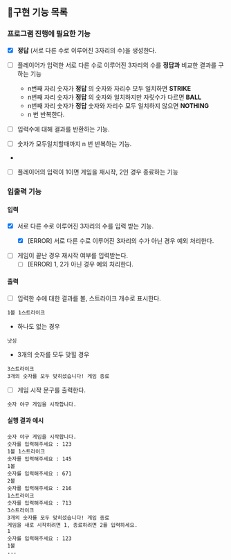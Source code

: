 ## 🚀구현 기능 목록

### 프로그램 진행에 필요한 기능

- [x] __정답__ (서로 다른 수로 이루어진 3자리의 수)을 생성한다.

- [ ] 플레이어가 입력한 서로 다른 수로 이루어진 3자리의 수를 __정답과__ 비교한 결과를 구하는 기능
    - n번째 자리 숫자가 __정답__ 의 숫자와 자리수 모두 일치하면 __STRIKE__
    - n번째 자리 숫자가 __정답__ 의 숫자와 일치하지만 자릿수가 다르면 __BALL__
    - n번째 자리 숫자가 __정답__ 숫자와 자리수 모두 일치하지 않으면 __NOTHING__
    - n 번 반복한다.
- [ ] 입력수에 대해 결과를 반환하는 기능.

- [ ] 숫자가 모두일치할때까지 n 번 반복하는 기능.
-
- [ ] 플레이어의 입력이 1이면 게임을 재시작, 2인 경우 종료하는 기능

### 입출력 기능

#### 입력

- [x] 서로 다른 수로 이루어진 3자리의 수를 입력 받는 기능.
    - [x] [ERROR] 서로 다른 수로 이루어진 3자리의 수가 아닌 경우 예외 처리한다.


- [ ] 게임이 끝난 경우 재시작 여부를 입력받는다.
    - [ ] [ERROR] 1, 2가 아닌 경우 예외 처리한다.

#### 출력

- [ ] 입력한 수에 대한 결과를 볼, 스트라이크 개수로 표시한다.

```
1볼 1스트라이크
```

- 하나도 없는 경우

```
낫싱
```

- 3개의 숫자를 모두 맞힐 경우

```
3스트라이크
3개의 숫자를 모두 맞히셨습니다! 게임 종료
```

- [ ] 게임 시작 문구를 출력한다.

```
숫자 야구 게임을 시작합니다.
``` 

#### 실행 결과 예시

```
숫자 야구 게임을 시작합니다.
숫자를 입력해주세요 : 123
1볼 1스트라이크
숫자를 입력해주세요 : 145
1볼
숫자를 입력해주세요 : 671
2볼
숫자를 입력해주세요 : 216
1스트라이크
숫자를 입력해주세요 : 713
3스트라이크
3개의 숫자를 모두 맞히셨습니다! 게임 종료
게임을 새로 시작하려면 1, 종료하려면 2를 입력하세요.
1
숫자를 입력해주세요 : 123
1볼
...
```
